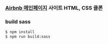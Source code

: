 ### [Airbnb 메인페이지](https://www.airbnb.co.kr/) 사이트 HTML, CSS 클론

 ### build sass
 ```bash
 $ npm install
 $ npm run build:sass
 ```
